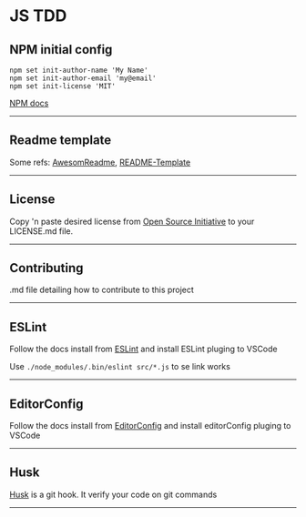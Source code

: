 # JS TDD


## NPM initial config
```
npm set init-author-name 'My Name'
npm set init-author-email 'my@email'
npm set init-license 'MIT'
```
[NPM docs](https://docs.npmjs.com/misc/config)

-----------

## Readme template

Some refs: [AwesomReadme](https://github.com/matiassingers/awesome-readme), [README-Template](https://gist.github.com/PurpleBooth/109311bb0361f32d87a2)

-----------

## License

Copy 'n paste desired license from [Open Source Initiative](https://opensource.org/licenses) to your LICENSE.md file.

-----------

## Contributing

.md file detailing how to contribute to this project

-----------

## ESLint

Follow the docs install from [ESLint](https://eslint.org/docs/user-guide/getting-started) and install ESLint pluging to VSCode

Use ```./node_modules/.bin/eslint src/*.js``` to se link works

-----------

 ## EditorConfig

 Follow the docs install from [EditorConfig](https://editorconfig.org/) and install editorConfig pluging to VSCode

-----------

## Husk

[Husk](https://github.com/typicode/husky) is a git hook. It verify your code on git commands

-----------
